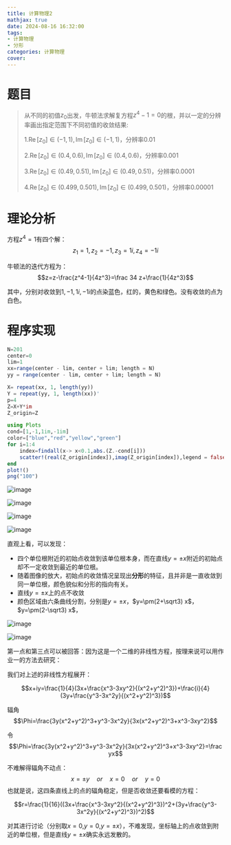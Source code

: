 ```yaml
---
title: 计算物理2
mathjax: true
date: 2024-08-16 16:32:00
tags: 
- 计算物理 
- 分形
categories: 计算物理
cover:
---
```

# 题目
>从不同的初值$z_0$出发，牛顿法求解复方程$z^4-1=0$的根，并以一定的分辨率画出指定范围下不同初值的收敛结果:
>
>1.$\operatorname{Re}[z_0]\in (-1,1),\operatorname{Im}[z_0]\in (-1,1)$，分辨率0.01
>
>2.$\operatorname{Re}[z_0]\in (0.4,0.6),\operatorname{Im}[z_0]\in (0.4,0.6)$，分辨率0.001
>
>3.$\operatorname{Re}[z_0]\in (0.49,0.51),\operatorname{Im}[z_0]\in (0.49,0.51)$，分辨率0.0001
>
>4.$\operatorname{Re}[z_0]\in (0.499,0.501),\operatorname{Im}[z_0]\in (0.499,0.501)$，分辨率0.00001

# 理论分析
方程$z^4=1$有四个解：
$$z_1=1,z_2=-1,z_3=1i,z_4=-1i$$

牛顿法的迭代方程为：
$$z=z-\frac{z^4-1}{4z^3}=\frac 34 z+\frac{1}{4z^3}$$

其中，分别对收敛到$1,-1,1i,-1i$的点染蓝色，红的，黄色和绿色。没有收敛的点为白色。

# 程序实现

```Julia
N=201
center=0
lim=1
xx=range(center - lim, center + lim; length = N)
yy = range(center - lim, center + lim; length = N)

X= repeat(xx, 1, length(yy))
Y = repeat(yy, 1, length(xx))'
p=4
Z=X+Y*im
Z_origin=Z

using Plots
cond=[1,-1,1im,-1im]
color=["blue","red","yellow","green"]
for i=1:4
    index=findall(x-> x<0.1,abs.(Z.-cond[i]))
    scatter!(real(Z_origin[index]),imag(Z_origin[index]),legend = false,xlim=(-1, 1), ylim=(-1, 1),color=color[i],ms=1,markerstrokewidth = 0)
end
plot!()
png("100")
```

![image](/img/计算物理2/100.png)

![image](/img/计算物理2/1000.png)

![image](/img/计算物理2/100001.png)

![image](/img/计算物理2/1000001.png)


直观上看，可以发现：

- 四个单位根附近的初始点收敛到该单位根本身，而在直线$y=\pm x$附近的初始点却不一定收敛到最近的单位根。
- 随着图像的放大，初始点的收敛情况呈现出**分形**的特征，且并非是一直收敛到同一单位根，颜色貌似和分形的指向有关。
- 直线$y=\pm x$上的点不收敛
- 颜色区域由六条曲线分割，分别是$y=\pm x$，$y=\pm(2+\sqrt3) x$，$y=\pm(2-\sqrt3) x$，

![image](/img/计算物理2/100_plus.png)

![image](/img/计算物理2/1000_plus.png)


第一点和第三点可以被回答：因为这是一个二维的非线性方程，按理来说可以用作业一的方法去研究：

我们对上述的非线性方程展开：

$$x+iy=\frac{1}{4}(3x+\frac{x^3-3xy^2}{(x^2+y^2)^3})+\frac{i}{4}(3y+\frac{y^3-3x^2y}{(x^2+y^2)^3})$$

辐角
$$\Phi=\frac{3y(x^2+y^2)^3+y^3-3x^2y}{3x(x^2+y^2)^3+x^3-3xy^2}$$

令
$$\Phi=\frac{3y(x^2+y^2)^3+y^3-3x^2y}{3x(x^2+y^2)^3+x^3-3xy^2}=\frac yx$$

不难解得辐角不动点：
$$x=\pm y\quad or\quad x=0\quad or\quad y=0$$
也就是说，这四条直线上的点的辐角稳定，但是否收敛还要看模的方程：

$$r=\frac{1}{16}((3x+\frac{x^3-3xy^2}{(x^2+y^2)^3})^2+(3y+\frac{y^3-3x^2y}{(x^2+y^2)^3})^2)$$

对其进行讨论（分别取$x=0$,$y=0$,$y=\pm x$），不难发现，坐标轴上的点收敛到附近的单位根，但是直线$y=\pm x$确实永远发散的。
